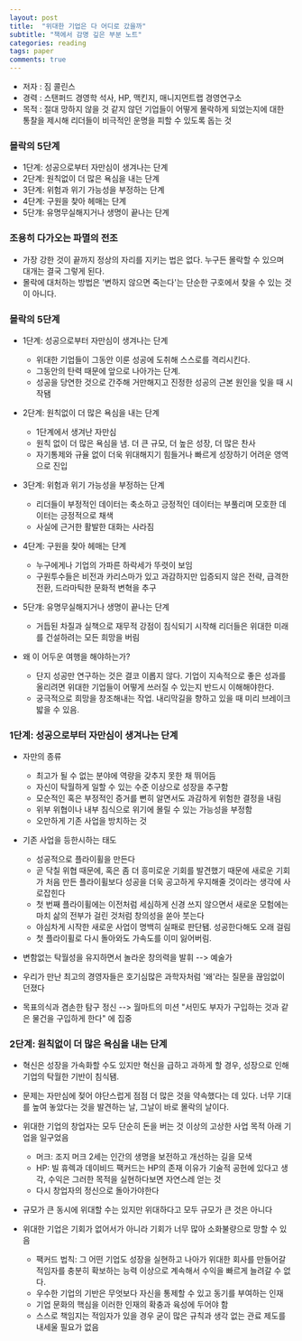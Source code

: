 ```yaml
---
layout: post
title:  "위대한 기업은 다 어디로 갔을까"
subtitle: "책에서 감명 깊은 부분 노트"
categories: reading
tags: paper
comments: true
---
```


- 저자 : 짐 콜린스
- 경력 : 스탠퍼드 경영학 석사, HP, 맥킨지, 매니지먼트랩 경영연구소
- 목적 : 절대 망하지 않을 것 같지 않던 기업들이 어떻게 몰락하게 되었는지에 대한 통찰을 제시해 리더들이 비극적인 운명을 피할 수 있도록 돕는 것

### 몰락의 5단계

- 1단계: 성공으로부터 자만심이 생겨나는 단계
- 2단계: 원칙없이 더 많은 욕심을 내는 단계
- 3단계: 위험과 위기 가능성을 부정하는 단계
- 4단계: 구원을 찾아 헤매는 단계
- 5단걔: 유명무실해지거나 생명이 끝나는 단계


### 조용히 다가오는 파멸의 전조

- 가장 강한 것이 끝까지 정상의 자리를 지키는 법은 없다. 누구든 몰락할 수 있으며 대개는 결국 그렇게 된다.
- 몰락에 대처하는 방법은 '변하지 않으면 죽는다'는 단순한 구호에서 찾을 수 있는 것이 아니다.


### 몰락의 5단계

- 1단계: 성공으로부터 자만심이 생겨나는 단계
  - 위대한 기업들이 그동안 이룬 성공에 도취해 스스로를 격리시킨다.
  - 그동안의 탄력 때문에 앞으로 나아가는 단계.
  - 성공을 당연한 것으로 간주해 거만해지고 진정한 성공의 근본 원인을 잊을 때 시작됌
- 2단계: 원칙없이 더 많은 욕심을 내는 단계
  - 1단계에서 생겨난 자만심
  - 원칙 없이 더 많은 욕심을 냄. 더 큰 규모, 더 높은 성장, 더 많은 찬사
  - 자기통제와 규율 없이 더욱 위대해지기 힘들거나 빠르게 성장하기 어려운 영역으로 진입
- 3단계: 위험과 위기 가능성을 부정하는 단계
  - 리더들이 부정적인 데이터는 축소하고 긍정적인 데이터는 부풀리며 모호한 데이터는 긍정적으로 채색
  - 사실에 근거한 활발한 대화는 사라짐
- 4단계: 구원을 찾아 헤매는 단계
  - 누구에게나 기업의 가파른 하락세가 뚜렷이 보임
  - 구원투수들은 비전과 카리스마가 있고 과감하지만 입증되지 않은 전략, 급격한 전환, 드라마틱한 문화적 변혁을 추구
- 5단걔: 유명무실해지거나 생명이 끝나는 단계
  - 거듭된 차질과 실책으로 재무적 강점이 침식되기 시작해 리더들은 위대한 미래를 건설하려는 모든 희망을 버림

- 왜 이 어두운 여행을 해야하는가?
  - 단지 성공만 연구하는 것은 결코 이롭지 않다. 기업이 지속적으로 좋은 성과를 올리려면 위대한 기업들이 어떻게 쓰러질 수 있는지 반드시 이해해야한다.
  - 궁극적으로 희망을 창조해내는 작업. 내리막길을 향하고 있을 때 미리 브레이크 밟을 수 있음.


### 1단계: 성공으로부터 자만심이 생겨나는 단계

- 자만의 종류
  - 최고가 될 수 없는 분야에 역량을 갖추지 못한 채 뛰어듬
  - 자신이 탁월하게 일할 수 있는 수준 이상으로 성장을 추구함
  - 모순적인 혹은 부정적인 증거를 뻔히 알면서도 과감하게 위험한 결정을 내림
  - 위부 위협이나 내부 침식으로 위기에 몰릴 수 있는 가능성을 부정함
  - 오만하게 기존 사업을 방치하는 것

- 기존 사업을 등한시하는 태도
  - 성공적으로 플라이휠을 만든다
  - 곧 닥칠 위협 때문에, 혹은 좀 더 흥미로운 기회를 발견했기 때문에 새로운 기회가 처음 만든 플라이휠보다 성공을 더욱 공고하게 우지해줄 것이라는 생각에 사로잡힌다
  - 첫 번째 플라이휠에는 이전처럼 세심하게 신경 쓰지 않으면서 새로운 모험에는 마치 삶의 전부가 걸린 것처럼 창의성을 쏟아 붓는다
  - 야심차게 시작한 새로운 사업이 명백히 실패로 판단됌. 성공한다해도 오래 걸림
  - 첫 플라이휠로 다시 돌아와도 가속도를 이미 잃어버림.

- 변함없는 탁월성을 유지하면서 놀라운 창의력을 발휘 --> 예술가
- 우리가 만난 최고의 경영자들은 호기심많은 과학자처럼 '왜'라는 질문을 끊임없이 던졌다
- 목표의식과 겸손한 탐구 정신 --> 월마트의 미션 "서민도 부자가 구입하는 것과 같은 물건을 구입하게 한다" 에 집중

### 2단계: 원칙없이 더 많은 욕심을 내는 단계

- 혁신은 성장을 가속화할 수도 있지만 혁신을 급하고 과하게 할 경우, 성장으로 인해 기업의 탁월한 기반이 침식됌.
- 문제는 자만심에 젖어 야단스럽게 점점 더 많은 것을 약속했다는 데 있다. 너무 기대를 높여 놓았다는 것을 발견하는 날, 그날이 바로 몰락의 날이다.

- 위대한 기업의 창업자는 모두 단순히 돈을 버는 것 이상의 고상한 사업 목적 아래 기업을 일구었음
  - 머크: 조지 머크 2세는 인간의 생명을 보전하고 개선하는 길을 모색
  - HP: 빌 휴렉과 데이비드 팩커드는 HP의 존재 이유가 기술적 공헌에 있다고 생각, 수익은 그러한 목적을 실현하다보면 자연스레 얻는 것
  - 다시 창업자의 정신으로 돌아가야한다

- 규모가 큰 동시에 위대할 수는 있지만 위대하다고 모두 규모가 큰 것은 아니다
- 위대한 기업은 기회가 없어서가 아니라 기회가 너무 많아 소화불량으로 망할 수 있음
  - 팩커드 법칙: 그 어떤 기업도 성장을 실현하고 나아가 위대한 회사를 만들어갈 적임자를 충분히 확보하는 능력 이상으로 계속해서 수익을 빠르게 늘려갈 수 없다.
  - 우수한 기업의 기반은 무엇보다 자신을 통제할 수 있고 동기를 부여하는 인재
  - 기업 문화의 핵심을 이러한 인재의 확충과 육성에 두어야 함
  - 스스로 책임지는 적임자가 있을 경우 굳이 많은 규칙과 생각 없는 관료 제도를 내세울 필요가 없음
